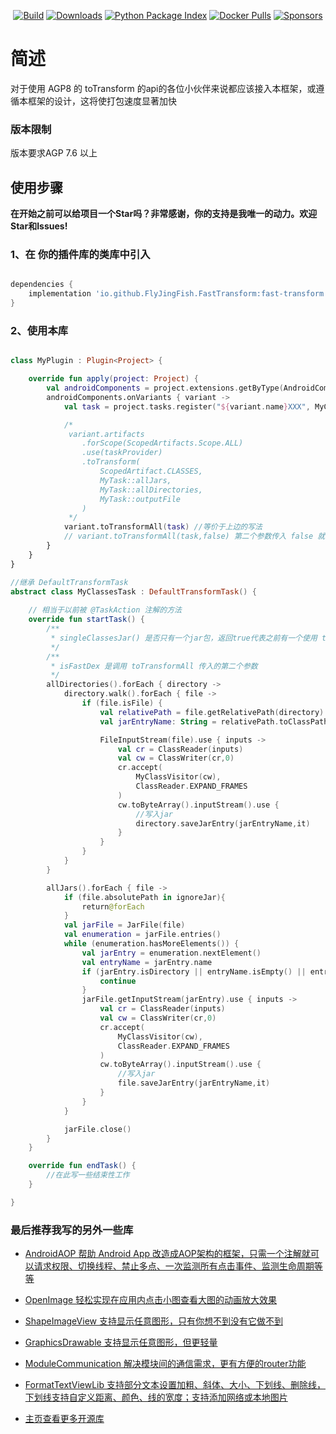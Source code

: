 <p align="center">
  <a href="https://central.sonatype.com/search?q=io.github.flyjingfish.FastTransform"><img
    src="https://img.shields.io/maven-central/v/io.github.FlyJingFish.FastTransform/fast-transform"
    alt="Build"
  /></a>
  <a href="https://github.com/FlyJingFish/FastTransform/stargazers"><img
    src="https://img.shields.io/github/stars/FlyJingFish/FastTransform.svg"
    alt="Downloads"
  /></a>
  <a href="https://github.com/FlyJingFish/FastTransform/network/members"><img
    src="https://img.shields.io/github/forks/FlyJingFish/FastTransform.svg"
    alt="Python Package Index"
  /></a>
  <a href="https://github.com/FlyJingFish/FastTransform/issues"><img
    src="https://img.shields.io/github/issues/FlyJingFish/FastTransform.svg"
    alt="Docker Pulls"
  /></a>
  <a href="https://github.com/FlyJingFish/FastTransform/blob/master/LICENSE"><img
    src="https://img.shields.io/github/license/FlyJingFish/FastTransform.svg"
    alt="Sponsors"
  /></a>
</p>



# 简述

对于使用 AGP8 的 toTransform 的api的各位小伙伴来说都应该接入本框架，或遵循本框架的设计，这将使打包速度显著加快

### 版本限制

版本要求AGP 7.6 以上

## 使用步骤

**在开始之前可以给项目一个Star吗？非常感谢，你的支持是我唯一的动力。欢迎Star和Issues!**

### 1、在 你的插件库的类库中引入

```gradle

dependencies {
    implementation 'io.github.FlyJingFish.FastTransform:fast-transform:1.0.1'
}
```

### 2、使用本库


```kotlin

class MyPlugin : Plugin<Project> {

    override fun apply(project: Project) {
        val androidComponents = project.extensions.getByType(AndroidComponentsExtension::class.java)
        androidComponents.onVariants { variant ->
            val task = project.tasks.register("${variant.name}XXX", MyClassesTask::class.java)

            /*
             variant.artifacts
                .forScope(ScopedArtifacts.Scope.ALL)
                .use(taskProvider)
                .toTransform(
                    ScopedArtifact.CLASSES,
                    MyTask::allJars,
                    MyTask::allDirectories,
                    MyTask::outputFile
                ) 
             */
            variant.toTransformAll(task) //等价于上边的写法
            // variant.toTransformAll(task,false) 第二个参数传入 false 就代表使用原本未加速的逻辑 
        }
    }
}

//继承 DefaultTransformTask
abstract class MyClassesTask : DefaultTransformTask() {
    
    // 相当于以前被 @TaskAction 注解的方法
    override fun startTask() {
        /**
         * singleClassesJar() 是否只有一个jar包，返回true代表之前有一个使用 toTransform 的插件，而且他没有使用本插件或没有遵循本设计
         */
        /**
         * isFastDex 是调用 toTransformAll 传入的第二个参数
         */
        allDirectories().forEach { directory ->
            directory.walk().forEach { file ->
                if (file.isFile) {
                    val relativePath = file.getRelativePath(directory)
                    val jarEntryName: String = relativePath.toClassPath()

                    FileInputStream(file).use { inputs ->
                        val cr = ClassReader(inputs)
                        val cw = ClassWriter(cr,0)
                        cr.accept(
                            MyClassVisitor(cw),
                            ClassReader.EXPAND_FRAMES
                        )
                        cw.toByteArray().inputStream().use {
                            //写入jar
                            directory.saveJarEntry(jarEntryName,it)
                        }
                    }
                }
            }
        }

        allJars().forEach { file ->
            if (file.absolutePath in ignoreJar){
                return@forEach
            }
            val jarFile = JarFile(file)
            val enumeration = jarFile.entries()
            while (enumeration.hasMoreElements()) {
                val jarEntry = enumeration.nextElement()
                val entryName = jarEntry.name
                if (jarEntry.isDirectory || entryName.isEmpty() || entryName.startsWith("META-INF/") || "module-info.class" == entryName || !entryName.endsWith(".class")) {
                    continue
                }
                jarFile.getInputStream(jarEntry).use { inputs ->
                    val cr = ClassReader(inputs)
                    val cw = ClassWriter(cr,0)
                    cr.accept(
                        MyClassVisitor(cw),
                        ClassReader.EXPAND_FRAMES
                    )
                    cw.toByteArray().inputStream().use {
                        //写入jar
                        file.saveJarEntry(jarEntryName,it)
                    }
                }
            }

            jarFile.close()
        }
    }

    override fun endTask() {
        //在此写一些结束性工作
    }

}

```


### 最后推荐我写的另外一些库

- [AndroidAOP 帮助 Android App 改造成AOP架构的框架，只需一个注解就可以请求权限、切换线程、禁止多点、一次监测所有点击事件、监测生命周期等等](https://github.com/FlyJingFish/AndroidAOP)

- [OpenImage 轻松实现在应用内点击小图查看大图的动画放大效果](https://github.com/FlyJingFish/OpenImage)

- [ShapeImageView 支持显示任意图形，只有你想不到没有它做不到](https://github.com/FlyJingFish/ShapeImageView)

- [GraphicsDrawable 支持显示任意图形，但更轻量](https://github.com/FlyJingFish/GraphicsDrawable)

- [ModuleCommunication 解决模块间的通信需求，更有方便的router功能](https://github.com/FlyJingFish/ModuleCommunication)

- [FormatTextViewLib 支持部分文本设置加粗、斜体、大小、下划线、删除线，下划线支持自定义距离、颜色、线的宽度；支持添加网络或本地图片](https://github.com/FlyJingFish/FormatTextViewLib)

- [主页查看更多开源库](https://github.com/FlyJingFish)